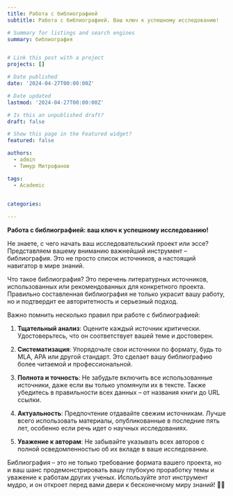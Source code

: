 ```yaml
---
title: Работа с библиографией
subtitle: Работа с библиографией. Ваш ключ к успешному исследованию!

# Summary for listings and search engines
summary: библиография


# Link this post with a project
projects: []

# Date published
date: '2024-04-27T00:00:00Z'

# Date updated
lastmod: '2024-04-27T00:00:00Z'

# Is this an unpublished draft?
draft: false

# Show this page in the Featured widget?
featured: false

authors:
  - admin
  - Тимур Митрофанов

tags:
  - Academic


categories:
  
---
```


**Работа с библиографией: ваш ключ к успешному исследованию!**

Не знаете, с чего начать ваш исследовательский проект или эссе? Представляем вашему вниманию важнейший инструмент – библиография. Это не просто список источников, а настоящий навигатор в мире знаний.

Что такое библиография? Это перечень литературных источников, использованных или рекомендованных для конкретного проекта. Правильно составленная библиография не только украсит вашу работу, но и подтвердит ее авторитетность и серьезный подход.

Важно помнить несколько правил при работе с библиографией:

1. **Тщательный анализ**: Оцените каждый источник критически. Удостоверьтесь, что он соответствует вашей теме и достоверен.

2. **Систематизация**: Упорядочьте свои источники по формату, будь то MLA, APA или другой стандарт. Это сделает вашу библиографию более читаемой и профессиональной.

3. **Полнота и точность**: Не забудьте включить все использованные источники, даже если вы только упомянули их в тексте. Также убедитесь в правильности всех данных – от названия книги до URL ссылки.

4. **Актуальность**: Предпочтение отдавайте свежим источникам. Лучше всего использовать материалы, опубликованные в последние пять лет, особенно если речь идет о научных исследованиях.

5. **Уважение к авторам**: Не забывайте указывать всех авторов с полной осведомленностью об их вкладе в ваше исследование.

Библиография – это не только требование формата вашего проекта, но и ваш шанс продемонстрировать вашу глубокую проработку темы и уважение к работам других ученых. Используйте этот инструмент мудро, и он откроет перед вами двери к бесконечному миру знаний! 🚀📖
